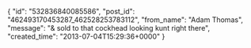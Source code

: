  {
   "id": "532836840085586",
   "post_id": "462493170453287_462528253783112",
   "from_name": "Adam Thomas",
   "message": "& sold to that cockhead looking kunt right there",
   "created_time": "2013-07-04T15:29:36+0000"
 }

